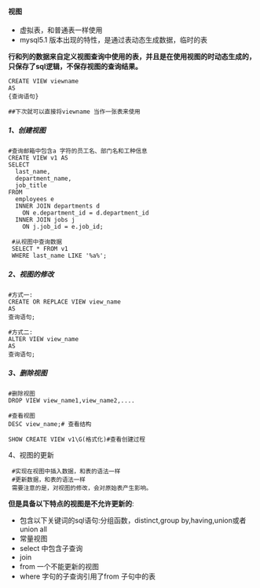 

#### 视图

- 虚拟表，和普通表一样使用
- mysql5.1 版本出现的特性，是通过表动态生成数据，临时的表

​     **行和列的数据来自定义视图查询中使用的表，并且是在使用视图的时动态生成的，只保存了sql逻辑，不保存视图的查询结果。**

```mysql
CREATE VIEW viewname
AS
{查询语句}

##下次就可以直接将viewname 当作一张表来使用
```

##### 1、创建视图

```mysql
#查询邮箱中包含a 字符的员工名、部门名和工种信息
CREATE VIEW v1 AS 
SELECT 
  last_name,
  department_name,
  job_title 
FROM
  employees e 
  INNER JOIN departments d 
    ON e.department_id = d.department_id 
  INNER JOIN jobs j 
    ON j.job_id = e.job_id; 
    
 #从视图中查询数据
 SELECT * FROM v1 
 WHERE last_name LIKE '%a%';
```

##### 2、视图的修改

```mysql
#方式一:
CREATE OR REPLACE VIEW view_name
AS
查询语句;

#方式二:
ALTER VIEW view_name 
AS
查询语句;
```

##### 3、删除视图

```mysql
#删除视图
DROP VIEW view_name1,view_name2,....

#查看视图
DESC view_name;# 查看结构
 
SHOW CREATE VIEW v1\G(格式化)#查看创建过程
```

4、视图的更新

```mysql
 #实现在视图中插入数据，和表的语法一样
 #更新数据，和表的语法一样
 需要注意的是，对视图的修改，会对原始表产生影响。
```

**但是具备以下特点的视图是不允许更新的**:

- 包含以下关键词的sql语句:分组函数，distinct,group by,having,union或者union all
- 常量视图
- select 中包含子查询
- join 
- from 一个不能更新的视图
- where 字句的子查询引用了from 子句中的表
